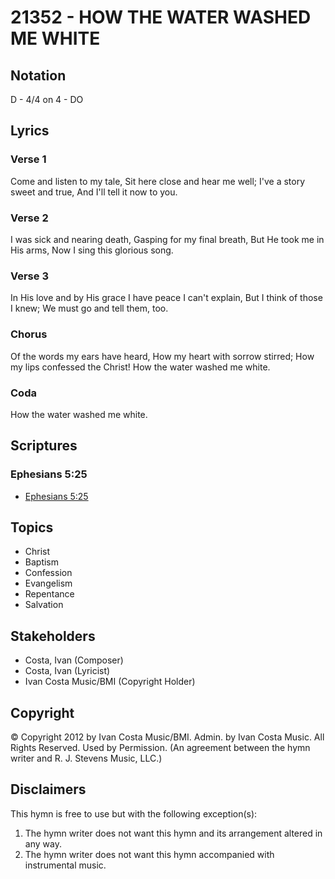 # 21352 - HOW THE WATER WASHED ME WHITE

## Notation

D - 4/4 on 4 - DO

## Lyrics

### Verse 1

Come and listen to my tale, Sit here close and hear me well; I've a story sweet and true, And I'll tell it now to you.

### Verse 2

I was sick and nearing death, Gasping for my final breath, But He took me in His arms, Now I sing this glorious song.

### Verse 3

In His love and by His grace I have peace I can't explain, But I think of those I knew; We must go and tell them, too.

### Chorus

Of the words my ears have heard, How my heart with sorrow stirred; How my lips confessed the Christ! How the water washed me white. 

### Coda

How the water washed me white.


## Scriptures

### Ephesians 5:25

- [Ephesians 5:25](https://www.biblegateway.com/passage/?search=Ephesians%205%3A25)


## Topics

- Christ
- Baptism
- Confession
- Evangelism
- Repentance
- Salvation

## Stakeholders

- Costa, Ivan (Composer)
- Costa, Ivan (Lyricist)
- Ivan Costa Music/BMI (Copyright Holder)

## Copyright

© Copyright 2012 by Ivan Costa Music/BMI. Admin. by Ivan Costa Music.  All Rights Reserved. Used by Permission.
(An agreement between the hymn writer and R. J. Stevens Music, LLC.)

## Disclaimers

This hymn is free to use but with the following exception(s):
1. The hymn writer does not want this hymn and its arrangement altered in any way.
2. The hymn writer does not want this hymn accompanied with instrumental music.

